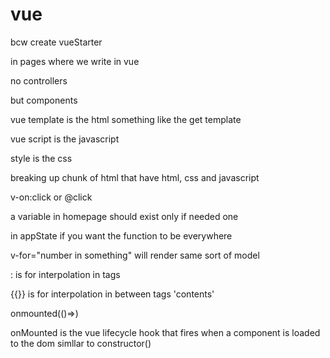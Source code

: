 # vue



bcw create vueStarter


<!-- no more html -->


in pages where we write in vue

no controllers

but components


<!-- in homepage -->

vue template is the html
something like the get template



vue script is the javascript


style is the css

breaking up chunk of html that have html, css and javascript


<!--  -->


<!-- if it doesnt work, run npm i -->



<!-- first rule of vue, for the template to access data in the script must be in the return -->
<!-- second rule for reactivity to take place you must use vues reactive stuff -->



v-on:click
or @click

a variable in homepage should exist only if needed one



in appState if you want the function to be everywhere






v-for="number in something"
will render same sort of model


: is for interpolation in tags

{{}} is for interpolation in between tags 'contents'






onmounted(()=>)

onMounted is the vue lifecycle hook that fires when a component is loaded to the dom
simllar to constructor()

